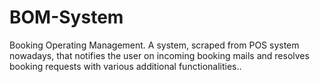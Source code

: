# BOM-System
Booking Operating Management. A system, scraped from POS system nowadays, that notifies the user on incoming booking mails and resolves booking requests with various additional functionalities..
